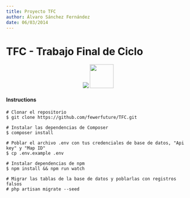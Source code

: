 ```yaml
---
title: Proyecto TFC
author: Álvaro Sánchez Fernández
date: 06/03/2014
---
```


# TFC - Trabajo Final de Ciclo

<p align="center">
    <img src="https://laravel.com/assets/img/components/logo-laravel.svg">
    <img height="65px" src="https://external-content.duckduckgo.com/iu/?u=https%3A%2F%2Ftse1.mm.bing.net%2Fth%3Fid%3DOIP.e1-IPU2gjdsmUK38abfEZAHaEK%26pid%3DApi&f=1&ipt=b9b3f0172f58f7be144a46fa910f0a9397c368d3da96432cfc2aed095aac6459&ipo=images">
</p>


#### Instructions
```
# Clonar el repositorio
$ git clone https://github.com/fewerfuture/TFC.git

# Instalar las dependencias de Composer
$ composer install

# Poblar el archivo .env con tus credenciales de base de datos, "Api key" y "Map ID"
$ cp .env.example .env 

# Instalar dependencias de npm
$ npm install && npm run watch

# Migrar las tablas de la base de datos y poblarlas con registros falsos
# php artisan migrate --seed

```